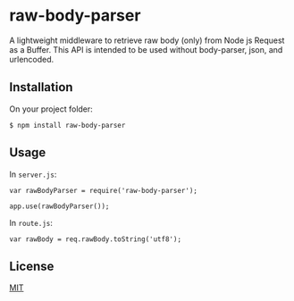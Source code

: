 # raw-body-parser
A lightweight middleware to retrieve raw body (only) from Node js Request as a Buffer. This API is intended to be used without body-parser, json, and urlencoded.

## Installation

On your project folder:

    $ npm install raw-body-parser

## Usage

In <code>server.js</code>:

	var rawBodyParser = require('raw-body-parser');

	app.use(rawBodyParser());

In <code>route.js</code>:

	var rawBody = req.rawBody.toString('utf8');

## License

[MIT](LICENSE)